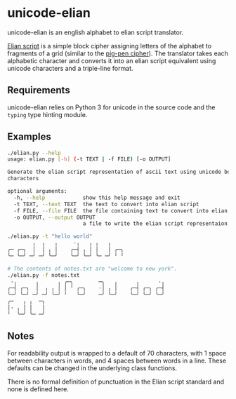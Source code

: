 # unicode-elian

unicode-elian is an english alphabet to elian script translator. 

[Elian script](http://www.ccelian.com/ElianScriptFull.html) is a simple block cipher assigning letters of the alphabet to fragments of a grid (similar to the [pig-pen cipher](https://en.wikipedia.org/wiki/Pigpen_cipher)). The translator takes each alphabetic character and converts it into an elian script equivalent using unicode characters and a triple-line format.

Requirements
------------
unicode-elian relies on Python 3 for unicode in the source code and the `typing` type hinting module.

Examples
--------
```bash
./elian.py --help
usage: elian.py [-h] (-t TEXT | -f FILE) [-o OUTPUT]

Generate the elian script representation of ascii text using unicode box
characters

optional arguments:
  -h, --help            show this help message and exit
  -t TEXT, --text TEXT  the text to convert into elian script
  -f FILE, --file FILE  the file containing text to convert into elian script
  -o OUTPUT, --output OUTPUT
                        a file to write the elian script representaion to
```

```bash
./elian.py -t "hello world"
        ╷  ╷   ╷     ·╷   ╷ ╷   ╷    
╭─ ╭─╮  │  │ ╷ │    ╭─┤ ╷ │ │   │ ╭─╮
╰─ ╰─╯ ─╯ ─╯ ╰─╯    ╰─╯ ╰─╯ ╰─ ─╯ ╵ ╵
```

```bash
# The contents of notes.txt are "welcome to new york".
./elian.py -f notes.txt 
 ·╷      ╷      ╷ ╭─╮        ─╮   ╷      ╷      ·╷
╭─┤ ╭─╮  │  ╷ ╷ │ │ ╵ ╭─╮    ·│ ╷ │    ╭─┤ ╭─╮ ╭─┤
╰─╯ ╰─╯ ─╯ ─╯ ╰─╯ ╵   ╰─╯    ─╯ ╰─╯    ╰─╯ ╰─╯ ╰─╯
╭─   ╷ ╷  ─╮
│· ╷ │ │   │
╵  ╰─╯ ╰─ ─╯
```

Notes
-----
For readability output is wrapped to a default of 70 characters, with 1 space between characters in words, and 4 spaces between words in a line. These defaults can be changed in the underlying class functions.

There is no formal definition of punctuation in the Elian script standard and none is defined here. 
